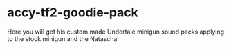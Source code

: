 # accy-tf2-goodie-pack
Here you will get his custom made Undertale minigun sound packs applying to the stock minigun and the Natascha!